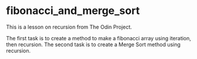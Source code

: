 # fibonacci_and_merge_sort

This is a lesson on recursion from The Odin Project.

The first task is to create a method to make a fibonacci array using iteration, then recursion.
The second task is to create a Merge Sort method using recursion.

